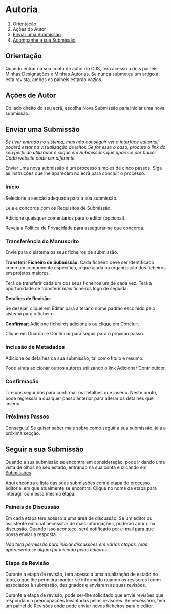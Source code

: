 # Autoria

1. Orientação
2. Ações do Autor
3. [Enviar uma Submissão](authoring.md#make-submission)
4. [Acompanhe a sua Submissão](authoring.md#track-submission)

## <a name="orientation"></a>Orientação

Quando entrar na sua conta de autor do OJS, terá acesso a dois painéis: Minhas Designações e Minhas Autorias. Se nunca submeteu um artigo a esta revista, ambos os painéis estarão vazios.

## <a name="author-actions"></a>Ações de Autor
Do lado direito do seu ecrã, escolha Nova Submissão para iniciar uma nova submissão.


## <a name="make-submission"></a>Enviar uma Submissão

*Se tiver entrado no sistema, mas não conseguir ver a interface editorial, poderá estar na visualização de leitor. Se for esse o caso, procure o link do seu perfil de utilizador e clique em Submissões que aparece por baixo. Cada website pode ser diferente.*

Enviar uma nova submissão é um processo simples de cinco passos. Siga as instruções que lhe aparecem no ecrã para concluir o processo.

### <a name="start"></a>Início

Selecione a secção adequada para a sua submissão.

Leia e concorde com os Requisitos de Submissão.

Adicione quaisquer comentários para o editor (opcional).

Reveja a Política de Privacidade para assegurar-se que concorda.

### <a name="upload-submission"></a>Transferência do Manuscrito

Envie para o sistema os seus ficheiros de submissão.

**Transferir Ficheiro de Submissão**: Cada ficheiro deve ser identificado como um componente específico, o que ajuda na organização dos ficheiros em projetos maiores.

Terá de transferir cada um dos seus ficheiros um de cada vez. Terá a oportunidade de transferir mais ficheiros logo de seguida.

**Detalhes de Revisão**:

Se desejar, clique em Editar para alterar o nome padrão escolhido pelo sistema para o ficheiro.

**Confirmar**: Adicione ficheiros adicionais ou clique em Concluir.

Clique em Guardar e Continuar para seguir para o próximo passo.

### <a name="enter-metadata"></a>Inclusão de Metadados

Adicione os detalhes da sua submissão, tal como título e resumo.

Pode ainda adicionar outros autores utilizando o link Adicionar Contribuidor.


### <a name="confirmation"></a>Confirmação

Tire uns segundos para confirmar os detalhes que inseriu. Neste ponto, pode regressar a qualquer passo anterior para alterar os detalhes que inseriu.

### <a name="next-steps"></a>Próximos Passos

Conseguiu! Se quiser saber mais sobre como seguir a sua submissão, leia a próxima secção.

## <a name="track-submission"></a>Seguir a sua Submissão

Quando a sua submissão se encontra em consideração, pode ir dando uma vista de olhos no seu estado, entrando na sua conta e clicando em [Submissões](submissions.md).

Aqui encontra a lista das suas submissões com a etapa do processo editorial em que atualmente se encontra. Clique no nome da etapa para interagir com essa mesma etapa.

### <a name="track-submission-discussions"></a>Painéis de Discussão

Em cada etapa tem acesso a uma área de discussão. Se um editor ou assistente editorial necessitar de mais informações, poderão abrir uma discussão. Quando isso acontece, será notificado por e-mail para que possa enviar a resposta.

*Não terá permissão para iniciar discussões em várias etapas, mas aparecerão se algum for iniciada pelos editores.*

### <a name="track-submission-review"></a>Etapa de Revisão

Durante a etapa de revisão, terá acesso a uma atualização de estado no topo, o que lhe permitirá manter-se informado quando os revisores forem associados à submissão, designados e enviarem as suas revisões.

Durante a etapa de revisão, pode ser-lhe solicitado que envie revisões que respondam a preocupações levantadas pelos revisores. Se necessário, tem um painel de Revisões onde pode enviar novos ficheiros para o editor.
